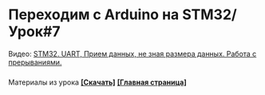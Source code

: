 # Переходим с Arduino на STM32/ Урок#7
Видео: [STM32. UART, Прием данных, не зная размера данных. Работа с прерываниями.](https://youtu.be/8dO7s2SFmyE)
###
Материалы из урока **[[Скачать]](https://github.com/Solderingironspb/Lessons-Stm32/archive/Lesson_7.zip)**
**[[Главная страница]](https://github.com/Solderingironspb/Lessons-Stm32/blob/master/README.md)**
